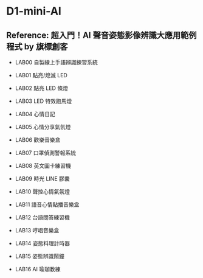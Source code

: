 # D1-mini-AI

## Reference: 超入門！AI 聲音姿態影像辨識大應用範例程式 by 旗標創客

- LAB00 自製線上手語辨識練習系統

- LAB01 點亮/熄滅 LED

- LAB02 點亮 LED 條燈

- LAB03 LED 特效跑馬燈

- LAB04 心情日記

- LAB05 心情分享氣氛燈

- LAB06 歡樂音樂盒

- LAB07 口罩偵測警報系統

- LAB08 英文圖卡練習機

- LAB09 時光 LINE 膠囊

- LAB10 聲控心情氣氛燈

- LAB11 語音心情點播音樂盒

- LAB12 台語問答練習機

- LAB13 哼唱音樂盒

- LAB14 姿態料理計時器

- LAB15 姿態辨識鬧鐘

- LAB16 AI 瑜珈教練
